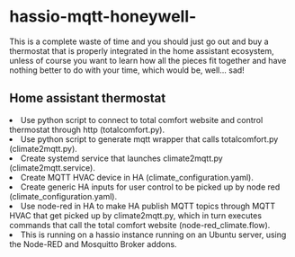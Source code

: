 # hassio-mqtt-honeywell-

This is a complete waste of time and you should just go out and buy a thermostat that is properly integrated in the home assistant ecosystem, unless of course you want to learn how all the pieces fit together and have nothing better to do with your time, which would be, well... sad!
<h2>Home assistant thermostat</h2>
<li>Use python script to connect to total comfort website and control thermostat through http (totalcomfort.py).
<li>Use python script to generate mqtt wrapper that calls totalcomfort.py (climate2mqtt.py).
<li>Create systemd service that launches climate2mqtt.py (climate2mqtt.service).
<li>Create MQTT HVAC device in HA (climate_configuration.yaml).
<li>Create generic HA inputs for user control to be picked up by node red (climate_configuration.yaml).
<li>Use node-red in HA to make HA publish MQTT topics through MQTT HVAC that get picked up by climate2mqtt.py, which in turn executes commands that call the total comfort website (node-red_climate.flow).
  <li>This is running on a hassio instance running on an Ubuntu server, using the Node-RED and Mosquitto Broker addons.

